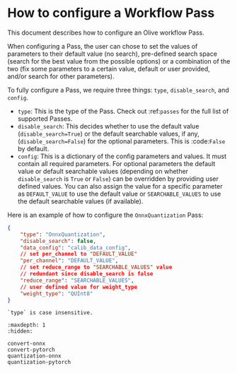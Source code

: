 # How to configure a Workflow Pass

This document describes how to configure an Olive workflow Pass.

When configuring a Pass, the user can chose to set the values of parameters to their default value (no search), pre-defined search space
(search for the best value from the possible options) or a combination of the two (fix some parameters to a certain value, default or
user provided, and/or search for other parameters).

To fully configure a Pass, we require three things: `type`, `disable_search`, and `config`.

- `type`: This is the type of the Pass. Check out :ref:`passes` for the full list of supported Passes.
- `disable_search`: This decides whether to use the default value (`disable_search=True`) or the default searchable values,
  if any, (`disable_search=False`) for the optional parameters. This is :code:`False` by default.
- `config`: This is a dictionary of the config parameters and values. It must contain all required parameters. For optional parameters
  the default value or default searchable values (depending on whether `disable_search` is `True` or `False`) can be
  overridden by providing user defined values. You can also assign the value for a specific parameter as `DEFAULT_VALUE` to use the default
  value or `SEARCHABLE_VALUES` to use the default searchable values (if available).

Here is an example of how to configure the `OnnxQuantization` Pass:

```json
{
    "type": "OnnxQuantization",
    "disable_search": false,
    "data_config": "calib_data_config",
    // set per_channel to "DEFAULT_VALUE"
    "per_channel": "DEFAULT_VALUE",
    // set reduce_range to "SEARCHABLE_VALUES" value
    // redundant since disable_search is false
    "reduce_range": "SEARCHABLE_VALUES",
    // user defined value for weight_type
    "weight_type": "QUInt8"
}
```

```{Note}
`type` is case insensitive.
```


```{toctree}
:maxdepth: 1
:hidden:

convert-onnx
convert-pytorch
quantization-onnx
quantization-pytorch